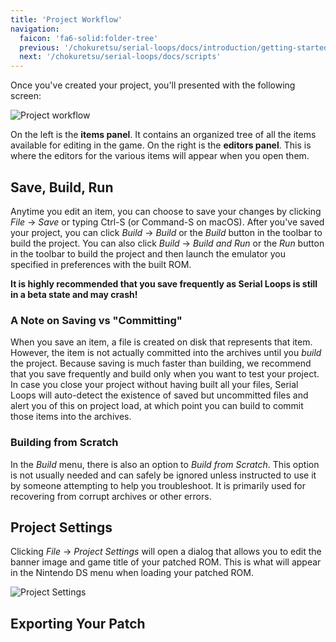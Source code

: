 ```yaml
---
title: 'Project Workflow'
navigation:
  faicon: 'fa6-solid:folder-tree'
  previous: '/chokuretsu/serial-loops/docs/introduction/getting-started'
  next: '/chokuretsu/serial-loops/docs/scripts'
---
```


Once you've created your project, you'll presented with the following screen:

![Project workflow](/images/chokuretsu/serial-loops/project-workflow.png)

On the left is the **items panel**. It contains an organized tree of all the items available for editing in the game. On the right is the
**editors panel**. This is where the editors for the various items will appear when you open them.

## Save, Build, Run
Anytime you edit an item, you can choose to save your changes by clicking _File_ &rarr; _Save_ or typing Ctrl-S (or Command-S on macOS). After you've saved your project, you can click _Build_ &rarr; _Build_ or the _Build_ button in the toolbar to build the project. You can also click _Build_ &rarr; _Build and Run_ or the _Run_ button in the toolbar to build the project and then launch the emulator you specified in preferences with the built ROM.

**It is highly recommended that you save frequently as Serial Loops is still in a beta state and may crash!**

### A Note on Saving vs "Committing"
When you save an item, a file is created on disk that represents that item. However, the item is not actually committed into the archives until you 
_build_ the project. Because saving is much faster than building, we recommend that you save frequently and build only when you want to test your project.
In case you close your project without having built all your files, Serial Loops will auto-detect the existence of saved but uncommitted files and alert
you of this on project load, at which point you can build to commit those items into the archives.

### Building from Scratch
In the _Build_ menu, there is also an option to _Build from Scratch_. This option is not usually needed and can safely be ignored unless instructed to
use it by someone attempting to help you troubleshoot. It is primarily used for recovering from corrupt archives or other errors.

## Project Settings
Clicking _File_ &rarr; _Project Settings_ will open a dialog that allows you to edit the banner image and game title of your patched ROM. This is what
will appear in the Nintendo DS menu when loading your patched ROM.

![Project Settings](/images/chokuretsu/serial-loops/project-settings.png)

## Exporting Your Patch